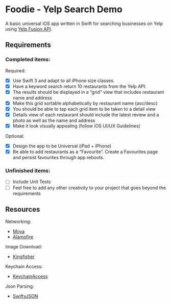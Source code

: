 # Foodie - Yelp Search Demo

A basic universal iOS app written in Swift for searching businesses on Yelp using [Yelp Fusion API](https://www.yelp.ca/developers/documentation/v3). 

## Requirements

### Completed items:

Required:
- [x] Use Swift 3 and adapt to all iPhone size classes.
- [x] Have a keyword search return 10 restaurants from the Yelp API.
- [x] The results should be displayed in a “grid” view that includes restaurant name and address 
- [x] Make this grid sortable alphabetically by restaurant name (asc/desc)
- [x] You should be able to tap each grid item to be taken to a detail view 
- [x] Details view of each restaurant should include the latest review and a photo as well as the name and address 
- [x] Make it look visually appealing (follow iOS UI/UX Guidelines)

Optional:
- [x] Design the app to be Universal (iPad + iPhone)
- [x] Be able to add restaurants as a “Favourite”. Create a Favourites page and persist favourites through app reboots.

### Unfinished items:

- [ ] Include Unit Tests
- [ ] Feel free to add any other creativity to your project that goes beyond the requirements

## Resources

Networking:
* [Moya](https://github.com/Moya/Moya)
* [Alamofire](https://github.com/Alamofire/Alamofire)

Image Download:
* [Kingfisher](https://github.com/onevcat/Kingfisher)

Keychain Access:
* [KeychainAccess](https://github.com/kishikawakatsumi/KeychainAccess)

Json Parsing:
* [SwiftyJSON](https://github.com/SwiftyJSON/SwiftyJSON)




